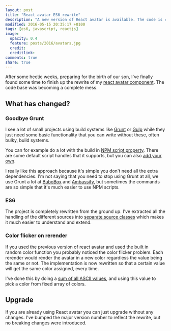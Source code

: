```yaml
---
layout: post
title: "React avatar ES6 rewrite"
description: "A new version of React avatar is available. The code is completely rewritten in ES6."
modified: 2016-05-15 20:35:17 +0100
tags: [es6, javascript, reactjs]
image:
  opacity: 0.4
  feature: posts/2016/avatars.jpg
  credit:
  creditlink:
comments: true
share: true
---
```

After some hectic weeks, preparing for the birth of our son, I've finally found some time to finish up the rewrite of my [react avatar component](https://github.com/Sitebase/react-avatar). The code base was becoming a complete mess.


## What has changed?

### Goodbye Grunt
I see a lot of small projects using build systems like [Grunt](http://gruntjs.com/) or [Gulp](http://gulpjs.com/) while they just need some basic functionality that you can write without these, often bulky, build systems.

You can for example do a lot with the build in [NPM script property](https://docs.npmjs.com/misc/scripts). There are some default script handles that it supports, but you can also [add your own](https://github.com/Sitebase/react-avatar/blob/master/package.json#L6-L12).

I really like this approach because it's simple you don't need all the extra dependencies. I'm not saying that you need to stop using Grunt at all, we use Grunt a lot at [BuboBox](https://bubobox.com) and [Ambassify](https://www.ambassify.com), but sometimes the commands are so simple that it's much easier to use NPM scripts.

### ES6
The project is completely rewritten from the ground up. I've extracted all the handling of the different sources into [separate source classes](https://github.com/Sitebase/react-avatar/tree/master/src/sources) which makes it much easier to understand and extend.

### Color flicker on rerender
If you used the previous version of react avatar and used the built in random color function you probably noticed the color flicker problem. Each rerender would render the avatar in a new color regardless the value being the same or not. The implementation is now rewritten so that a certain value will get the same color assigned, every time.

I've done this by doing a [sum of all ASCII values](https://github.com/Sitebase/react-avatar/blob/master/src/utils.js#L29-L52), and using this value to pick a color from fixed array of colors.

## Upgrade
If you are already using React avatar you can just upgrade without any changes. I've bumped the major version number to reflect the rewrite, but no breaking changes were introduced.
